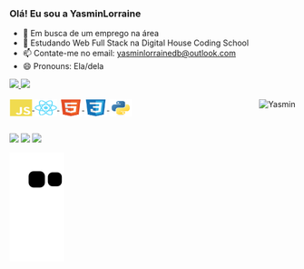 ### Olá! Eu sou a YasminLorraine

- 🔭 Em busca de um emprego na área
- 🌱 Estudando Web Full Stack na Digital House Coding School
- 📫 Contate-me no email: yasminlorrainedb@outlook.com
- 😄 Pronouns: Ela/dela

<div>
  <a href='https://github.com/YasminLorraine'>
    <img height='180cm' src='https://github-readme-stats.vercel.app/api?username=YasminLorraine&show_icons=true&theme=dracula&include_all_commits=true&count_private=true'>
  <img height="180em" src = "/github-readme-stats.vercel.app/api/top-langs/?username=rafaballerini&layout=compact&langs_count=7&theme=dracula"/>
</div>
             
  
  <div style="display: inline_block"><br>
  <img align="center" alt="Yasmin-Js" height="30" width="40" src="https://raw.githubusercontent.com/devicons/devicon/master/icons/javascript/javascript-plain.svg">
  <img align="center" alt="Yasmin-React" height="30" width="40" src="https://raw.githubusercontent.com/devicons/devicon/master/icons/react/react-original.svg">
  <img align="center" alt="Yasmin-HTML" height="30" width="40" src="https://raw.githubusercontent.com/devicons/devicon/master/icons/html5/html5-original.svg">
  <img align="center" alt="Yasmin-CSS" height="30" width="40" src="https://raw.githubusercontent.com/devicons/devicon/master/icons/css3/css3-original.svg">
  <img align="center" alt="Yasmin-Python" height="30" width="40" src="https://raw.githubusercontent.com/devicons/devicon/master/icons/python/python-original.svg">
    <img align="right" alt="Yasmin" src="https://ptb.discord.com/channels/875514241262710834/875514241262710837/875514454631153694/hi.gif">
</div>
  
  ##
  
  <div> 
  <a href="https://instagram.com/yaasmin_lorraine" target="_blank"><img src="https://img.shields.io/badge/-Instagram-%23E4405F?style=for-the-badge&logo=instagram&logoColor=white" target="_blank"></a>
  <a href = "mailto:yasminlorrainedb@outlook.com"><img src="https://img.shields.io/badge/-Gmail-%23333?style=for-the-badge&logo=gmail&logoColor=white" target="_blank"></a>
  <a href="https://www.linkedin.com/in/yasmin-lorraine-duarte-batista-1928b8168/" target="_blank"><img src="https://img.shields.io/badge/-LinkedIn-%230077B5?style=for-the-badge&logo=linkedin&logoColor=white" target="_blank"></a> 
 
  ![Snake animation](https://github.com/rafaballerini/rafaballerini/blob/output/github-contribution-grid-snake.svg)
 
</div>
